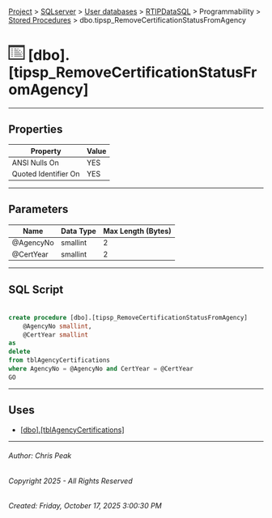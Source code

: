 #### 

[Project](../../../../../index.md) > [SQLserver](../../../../index.md) > [User databases](../../../index.md) > [RTIPDataSQL](../../index.md) > Programmability > [Stored Procedures](Stored_Procedures.md) > dbo.tipsp_RemoveCertificationStatusFromAgency

# ![Stored Procedures](../../../../../Images/StoredProcedure32.png) [dbo].[tipsp_RemoveCertificationStatusFromAgency]

---

## <a name="#properties"></a>Properties

| Property | Value |
|---|---|
| ANSI Nulls On | YES |
| Quoted Identifier On | YES |


---

## <a name="#parameters"></a>Parameters

| Name | Data Type | Max Length (Bytes) |
|---|---|---|
| @AgencyNo | smallint | 2 |
| @CertYear | smallint | 2 |


---

## <a name="#sqlscript"></a>SQL Script

```sql

create procedure [dbo].[tipsp_RemoveCertificationStatusFromAgency]
	@AgencyNo smallint,
	@CertYear smallint
as 
delete
from tblAgencyCertifications
where AgencyNo = @AgencyNo and CertYear = @CertYear
GO

```


---

## <a name="#uses"></a>Uses

* [[dbo].[tblAgencyCertifications]](../../Tables/dbo_tblAgencyCertifications.md)


---

###### Author:  Chris Peak

###### Copyright 2025 - All Rights Reserved

###### Created: Friday, October 17, 2025 3:00:30 PM

